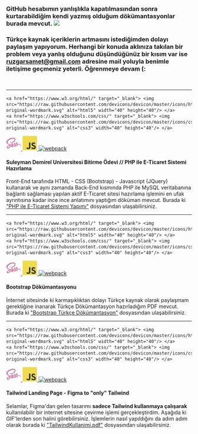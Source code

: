 ### GitHub hesabımın yanlışlıkla kapatılmasından sonra kurtarabildiğim kendi yazmış olduğum dökümantasyonlar burada mevcut. <img src="https://media.giphy.com/media/hvRJCLFzcasrR4ia7z/giphy.gif" width="25px">
###  Türkçe kaynak içeriklerin artmasını istediğimden dolayı paylaşım yapıyorum. Herhangi bir konuda aklınıza takılan bir problem veya yanlış olduğunu düşündüğünüz bir kısım var ise ruzgarsamet@gmail.com adresine mail yoluyla benimle iletişime geçmeniz yeterli. Öğrenmeye devam (: 
<br>

<hr>

    <a href="https://www.w3.org/html/" target="_blank"> <img src="https://raw.githubusercontent.com/devicons/devicon/master/icons/html5/html5-original-wordmark.svg" alt="html5" width="40" height="40"/> </a>
    <a href="https://www.w3schools.com/css/" target="_blank"> <img src="https://raw.githubusercontent.com/devicons/devicon/master/icons/css3/css3-original-wordmark.svg" alt="css3" width="40" height="40"/> </a>
<a href="https://sass-lang.com" target="_blank"> <img src="https://raw.githubusercontent.com/devicons/devicon/master/icons/sass/sass-original.svg" alt="sass" width="40" height="40"/> </a>
    <a href="https://developer.mozilla.org/en-US/docs/Web/JavaScript" target="_blank"> <img src="https://raw.githubusercontent.com/devicons/devicon/master/icons/javascript/javascript-original.svg" alt="javascript" width="40" height="40"/> </a>
<a href="https://webpack.js.org/" target="_blank"> <img src="https://www.vectorlogo.zone/logos/js_webpack/js_webpack-icon.svg" alt="webpack" width="40" height="40"/> </a>

#### Suleyman Demirel Universitesi Bitirme Ödevi // PHP ile E-Ticaret Sistemi Hazırlama

Front-End tarafında HTML - CSS (Bootstrap) - Javascript (JQuery) kullanarak ve aynı zamanda Back-End kısmında PHP ile MySQL veritabanına bağlantı sağlaması yapılan aktif E-Ticaret sitesi hazırlama işlemini en ufak ayrıntısına kadar ince ince anlatımını yaptığım döküman mevcut. Burada ki  ["PHP ile E-Ticaret Sistemi Yapımı"](https://github.com/RSametSamyeli/Documents/blob/main/EngineeringProject.pdf)  dosyasından ulaşabilirsiniz.


<hr>


    <a href="https://www.w3.org/html/" target="_blank"> <img src="https://raw.githubusercontent.com/devicons/devicon/master/icons/html5/html5-original-wordmark.svg" alt="html5" width="40" height="40"/> </a>
    <a href="https://www.w3schools.com/css/" target="_blank"> <img src="https://raw.githubusercontent.com/devicons/devicon/master/icons/css3/css3-original-wordmark.svg" alt="css3" width="40" height="40"/> </a>
<a href="https://sass-lang.com" target="_blank"> <img src="https://raw.githubusercontent.com/devicons/devicon/master/icons/sass/sass-original.svg" alt="sass" width="40" height="40"/> </a>
    <a href="https://developer.mozilla.org/en-US/docs/Web/JavaScript" target="_blank"> <img src="https://raw.githubusercontent.com/devicons/devicon/master/icons/javascript/javascript-original.svg" alt="javascript" width="40" height="40"/> </a>
<a href="https://webpack.js.org/" target="_blank"> <img src="https://www.vectorlogo.zone/logos/js_webpack/js_webpack-icon.svg" alt="webpack" width="40" height="40"/> </a>

#### Bootstrap Dökümantasyonu 

İnternet sitesinde ki karmaşıklıktan dolayı Türkçe kaynak olarak paylaşmam gerektiğine inanarak Türkçe Dökümantasyon hazırladığım PDF mevcut. Burada ki  ["Bootstrap Türkçe Dökümantasyon"](https://github.com/RSametSamyeli/Documents/blob/main/bootstrap.pdf)  dosyasından ulaşabilirsiniz.


<hr>

    <a href="https://www.w3.org/html/" target="_blank"> <img src="https://raw.githubusercontent.com/devicons/devicon/master/icons/html5/html5-original-wordmark.svg" alt="html5" width="40" height="40"/> </a>
    <a href="https://www.w3schools.com/css/" target="_blank"> <img src="https://raw.githubusercontent.com/devicons/devicon/master/icons/css3/css3-original-wordmark.svg" alt="css3" width="40" height="40"/> </a>
<a href="https://sass-lang.com" target="_blank"> <img src="https://raw.githubusercontent.com/devicons/devicon/master/icons/sass/sass-original.svg" alt="sass" width="40" height="40"/> </a>
    <a href="https://developer.mozilla.org/en-US/docs/Web/JavaScript" target="_blank"> <img src="https://raw.githubusercontent.com/devicons/devicon/master/icons/javascript/javascript-original.svg" alt="javascript" width="40" height="40"/> </a>
<a href="https://webpack.js.org/" target="_blank"> <img src="https://www.vectorlogo.zone/logos/js_webpack/js_webpack-icon.svg" alt="webpack" width="40" height="40"/> </a>

#### Tailwind Landing Page - Figma to "only" Tailwind

Selamlar, Figma'dan gelen tasarımı **sadece Tailwind kullanmaya çalışarak** kullanılabilir bir internet sitesine çevirme işlemi gerçekleştirdim. Aşağıda ki GIF'lerden son halini görebilirsiniz. İşlemlerin nasıl yapıldığını da adım adım olarak burada ki  ["TailwindKullanimi.pdf"](https://github.com/RSametSamyeli/tailwindcss-design-to-css/blob/main/TailwindKullanimi.pdf)  dosyasından ulaşabilirsiniz.
